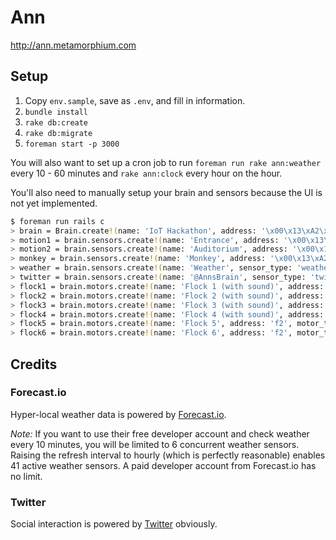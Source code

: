 # Ann

http://ann.metamorphium.com

## Setup

1. Copy `env.sample`, save as `.env`, and fill in information.
2. `bundle install`
3. `rake db:create`
4. `rake db:migrate`
5. `foreman start -p 3000`

You will also want to set up a cron job to run `foreman run rake ann:weather` every 10 - 60 minutes and `rake ann:clock` every hour on the hour.

You'll also need to manually setup your brain and sensors because the UI is not yet implemented.

```bash
$ foreman run rails c
> brain = Brain.create!(name: 'IoT Hackathon', address: '\x00\x13\xA2\x00\x40\x68\x2F\xB6')
> motion1 = brain.sensors.create!(name: 'Entrance', address: '\x00\x13\xA2\x00\x40\x68\x2F\xC0', sensor_type: 'motion') # orange cable
> motion2 = brain.sensors.create!(name: 'Auditorium', address: '\x00\x13\xA2\x00\x40\x60\xCE\x3B', sensor_type: 'motion') # red cable
> monkey = brain.sensors.create!(name: 'Monkey', address: '\x00\x13\xA2\x00\x40\x68\x2E\x8C', sensor_type: 'monkey')
> weather = brain.sensors.create!(name: 'Weather', sensor_type: 'weather')
> twitter = brain.sensors.create!(name: '@AnnsBrain', sensor_type: 'twitter')
> flock1 = brain.motors.create!(name: 'Flock 1 (with sound)', address: '\x00\x13\xA2\x00\x40\x68\x2E\xA4', motor_type: 'flock', personality: 'Weather')
> flock2 = brain.motors.create!(name: 'Flock 2 (with sound)', address: '\x00\x13\xA2\x00\x40\x68\x2E\xD6', motor_type: 'flock', personality: 'Motion')
> flock3 = brain.motors.create!(name: 'Flock 3 (with sound)', address: '\x00\x13\xA2\x00\x40\xB4\x08\xF4', motor_type: 'flock', personality: 'Social')
> flock4 = brain.motors.create!(name: 'Flock 4 (with sound)', address: 'f2', motor_type: 'flock', personality: 'Motion')
> flock5 = brain.motors.create!(name: 'Flock 5', address: 'f2', motor_type: 'flock', personality: 'Api')
> flock6 = brain.motors.create!(name: 'Flock 6', address: 'f2', motor_type: 'flock', personality: 'Random')
```

## Credits

### Forecast.io

Hyper-local weather data is powered by [Forecast.io](http://forecast.io/).

*Note:* If you want to use their free developer account and check weather every 10 minutes, you will be limited to 6 concurrent weather sensors. Raising the refresh interval to hourly (which is perfectly reasonable) enables 41 active weather sensors. A paid developer account from Forecast.io has no limit.

### Twitter

Social interaction is powered by [Twitter](http://twitter.com) obviously.
